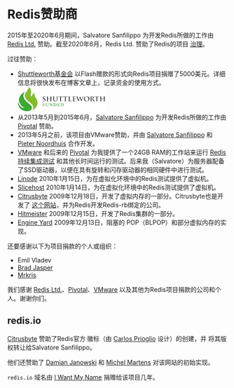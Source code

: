 Redis赞助商
===

2015年至2020年6月期间，Salvatore Sanfilippo 为开发Redis所做的工作由 [Redis Ltd.](https://redis.com) 赞助。截至2020年6月，Redis Ltd. 赞助了Redis的项目 [治理](/topics/governance.md)。

过往赞助：

* [Shuttleworth基金会](http://www.shuttleworthfoundation.org) 以Flash赠款的形式向Redis项目捐赠了5000美元。详细信息将很快发布在博客文章上，记录资金的使用方式。
![Shuttleworth基金会](shuttleworth.png)
* 从2013年5月到2015年6月，[Salvatore Sanfilippo](http://twitter.com/antirez) 为开发Redis所做的工作由 [Pivotal](http://gopivotal.com) 赞助。
* 2013年5月之前，该项目由VMware赞助，并由 [Salvatore Sanfilippo](http://twitter.com/antirez) 和 [Pieter Noordhuis](http://twitter.com/pnoordhuis) 合作开发。
* [VMware](http://vmware.com) 和后来的 [Pivotal](http://pivotal.io) 为我提供了一个24GB RAM的工作站来运行 [Redis持续集成测试](http://ci.redis.io) 和其他长时间运行的测试。后来我（Salvatore）为服务器配备了SSD驱动器，以便在具有旋转和闪存驱动器的相同硬件中进行测试。
* [Linode](http://linode.com) 2010年1月15日，为在虚拟化环境中的Redis测试提供了虚拟机。
* [Slicehost](http://slicehost.com) 2010年1月14日，为在虚拟化环境中的Redis测试提供了虚拟机。
* [Citrusbyte](http://citrusbyte.com) 2009年12月18日，开发了虚拟内存的一部分。Citrusbyte也是开发了 [这个网站](https://redis.io/)，并为Redis开发Redis-rb绑定的公司。
* [Hitmeister](http://www.hitmeister.de/) 2009年12月15日，开发了Redis集群的一部分。
* [Engine Yard](http://engineyard.com) 2009年12月13日，阻塞的 POP（BLPOP）和部分虚拟内存的实现。

还要感谢以下为项目捐款的个人或组织：

* Emil Vladev
* [Brad Jasper](http://bradjasper.com/)
* [Mrkris](http://www.mrkris.com/)

我们感谢 [Redis Ltd.](http://redis.com)、[Pivotal](http://gopivotal.com)、[VMware](http://vmware.com) 以及其他为Redis项目捐款的公司和个人。谢谢你们。

## redis.io

[Citrusbyte](https://citrusbyte.com) 赞助了Redis官方
徽标（由 [Carlos Prioglio](http://carlosprioglio.com) 设计）的创建，并
将其版权转让给Salvatore Sanfilippo。

他们还赞助了 [Damian Janowski](https://twitter.com/djanowski)
和 [Michel Martens](https://twitter.com/soveran)
对该网站的初始实现。

`redis.io` 域名由 [I Want My Name](https://iwantmyname.com)
捐赠给该项目几年。
